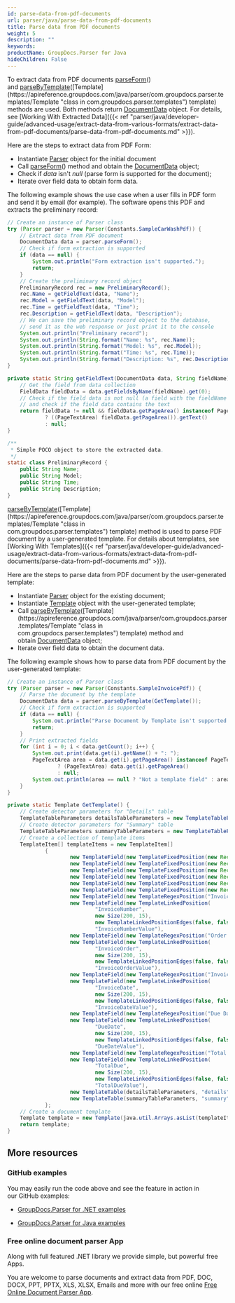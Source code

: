 ```yaml
---
id: parse-data-from-pdf-documents
url: parser/java/parse-data-from-pdf-documents
title: Parse data from PDF documents
weight: 5
description: ""
keywords: 
productName: GroupDocs.Parser for Java
hideChildren: False
---
```

To extract data from PDF documents [parseForm](https://apireference.groupdocs.com/java/parser/com.groupdocs.parser/Parser#parseForm())() and [parseByTemplate](https://apireference.groupdocs.com/java/parser/com.groupdocs.parser/Parser#parseByTemplate(com.groupdocs.parser.templates.Template))([Template](https://apireference.groupdocs.com/java/parser/com.groupdocs.parser.templates/Template "class in com.groupdocs.parser.templates") template) methods are used. Both methods return [DocumentData](https://apireference.groupdocs.com/java/parser/com.groupdocs.parser.data/DocumentData "class in com.groupdocs.parser.data") object. For details, see [Working With Extracted Data]({{< ref "parser/java/developer-guide/advanced-usage/extract-data-from-various-formats/extract-data-from-pdf-documents/parse-data-from-pdf-documents.md" >}}).

Here are the steps to extract data from PDF Form:

*   Instantiate [Parser](https://apireference.groupdocs.com/java/parser/com.groupdocs.parser/Parser) object for the initial document
*   Call [parseForm](https://apireference.groupdocs.com/java/parser/com.groupdocs.parser/Parser#parseForm())() method and obtain the [DocumentData](https://apireference.groupdocs.com/java/parser/com.groupdocs.parser.data/DocumentData "class in com.groupdocs.parser.data") object;
*   Check if *data* isn't *null* (parse form is supported for the document);
*   Iterate over field data to obtain form data.

The following example shows the use case when a user fills in PDF form and send it by email (for example). The software opens this PDF and extracts the preliminary record:

```java
// Create an instance of Parser class
try (Parser parser = new Parser(Constants.SampleCarWashPdf)) {
    // Extract data from PDF document
    DocumentData data = parser.parseForm();
    // Check if form extraction is supported
    if (data == null) {
        System.out.println("Form extraction isn't supported.");
        return;
    }
    // Create the preliminary record object
    PreliminaryRecord rec = new PreliminaryRecord();
    rec.Name = getFieldText(data, "Name");
    rec.Model = getFieldText(data, "Model");
    rec.Time = getFieldText(data, "Time");
    rec.Description = getFieldText(data, "Description");
    // We can save the preliminary record object to the database,
    // send it as the web response or just print it to the console
    System.out.println("Preliminary record");
    System.out.println(String.format("Name: %s", rec.Name));
    System.out.println(String.format("Model: %s", rec.Model));
    System.out.println(String.format("Time: %s", rec.Time));
    System.out.println(String.format("Description: %s", rec.Description));
}

private static String getFieldText(DocumentData data, String fieldName) {
    // Get the field from data collection
    FieldData fieldData = data.getFieldsByName(fieldName).get(0);
    // Check if the field data is not null (a field with the fieldName is contained in data collection)
    // and check if the field data contains the text
    return fieldData != null && fieldData.getPageArea() instanceof PageTextArea
            ? ((PageTextArea) fieldData.getPageArea()).getText()
            : null;
}

/**
 * Simple POCO object to store the extracted data.
 */
static class PreliminaryRecord {
    public String Name;
    public String Model;
    public String Time;
    public String Description;
}
```

[parseByTemplate](https://apireference.groupdocs.com/java/parser/com.groupdocs.parser/Parser#parseByTemplate(com.groupdocs.parser.templates.Template))([Template](https://apireference.groupdocs.com/java/parser/com.groupdocs.parser.templates/Template "class in com.groupdocs.parser.templates") template) method is used to parse PDF document by a user-generated template. For details about templates, see [Working With Templates]({{< ref "parser/java/developer-guide/advanced-usage/extract-data-from-various-formats/extract-data-from-pdf-documents/parse-data-from-pdf-documents.md" >}}).

Here are the steps to parse data from PDF document by the user-generated template:

*   Instantiate [Parser](https://apireference.groupdocs.com/java/parser/com.groupdocs.parser/Parser) object for the existing document;
*   Instantiate [Template](https://apireference.groupdocs.com/java/parser/com.groupdocs.parser.templates/Template "class in com.groupdocs.parser.templates") object with the user-generated template;
*   Call [parseByTemplate](https://apireference.groupdocs.com/java/parser/com.groupdocs.parser/Parser#parseByTemplate(com.groupdocs.parser.templates.Template))([Template](https://apireference.groupdocs.com/java/parser/com.groupdocs.parser.templates/Template "class in com.groupdocs.parser.templates") template) method and obtain [DocumentData](https://apireference.groupdocs.com/java/parser/com.groupdocs.parser.data/DocumentData "class in com.groupdocs.parser.data") object;
*   Iterate over field data to obtain the document data.

The following example shows how to parse data from PDF document by the user-generated template:

```java
// Create an instance of Parser class
try (Parser parser = new Parser(Constants.SampleInvoicePdf)) {
    // Parse the document by the template
    DocumentData data = parser.parseByTemplate(GetTemplate());
    // Check if form extraction is supported
    if (data == null) {
        System.out.println("Parse Document by Template isn't supported.");
        return;
    }
    // Print extracted fields
    for (int i = 0; i < data.getCount(); i++) {
        System.out.print(data.get(i).getName() + ": ");
        PageTextArea area = data.get(i).getPageArea() instanceof PageTextArea
                ? (PageTextArea) data.get(i).getPageArea()
                : null;
        System.out.println(area == null ? "Not a template field" : area.getText());
    }
}

private static Template GetTemplate() {
    // Create detector parameters for "Details" table
    TemplateTableParameters detailsTableParameters = new TemplateTableParameters(new Rectangle(new Point(35, 320), new Size(530, 55)), null);
    // Create detector parameters for "Summary" table
    TemplateTableParameters summaryTableParameters = new TemplateTableParameters(new Rectangle(new Point(330, 385), new Size(220, 65)), null);
    // Create a collection of template items
    TemplateItem[] templateItems = new TemplateItem[]
            {
                    new TemplateField(new TemplateFixedPosition(new Rectangle(new Point(35, 135), new Size(100, 10))), "FromCompany"),
                    new TemplateField(new TemplateFixedPosition(new Rectangle(new Point(35, 150), new Size(100, 35))), "FromAddress"),
                    new TemplateField(new TemplateFixedPosition(new Rectangle(new Point(35, 190), new Size(150, 2))), "FromEmail"),
                    new TemplateField(new TemplateFixedPosition(new Rectangle(new Point(35, 250), new Size(100, 2))), "ToCompany"),
                    new TemplateField(new TemplateFixedPosition(new Rectangle(new Point(35, 260), new Size(100, 15))), "ToAddress"),
                    new TemplateField(new TemplateFixedPosition(new Rectangle(new Point(35, 290), new Size(150, 2))), "ToEmail"),
                    new TemplateField(new TemplateRegexPosition("Invoice Number"), "InvoiceNumber"),
                    new TemplateField(new TemplateLinkedPosition(
                            "InvoiceNumber",
                            new Size(200, 15),
                            new TemplateLinkedPositionEdges(false, false, true, false)),
                            "InvoiceNumberValue"),
                    new TemplateField(new TemplateRegexPosition("Order Number"), "InvoiceOrder"),
                    new TemplateField(new TemplateLinkedPosition(
                            "InvoiceOrder",
                            new Size(200, 15),
                            new TemplateLinkedPositionEdges(false, false, true, false)),
                            "InvoiceOrderValue"),
                    new TemplateField(new TemplateRegexPosition("Invoice Date"), "InvoiceDate"),
                    new TemplateField(new TemplateLinkedPosition(
                            "InvoiceDate",
                            new Size(200, 15),
                            new TemplateLinkedPositionEdges(false, false, true, false)),
                            "InvoiceDateValue"),
                    new TemplateField(new TemplateRegexPosition("Due Date"), "DueDate"),
                    new TemplateField(new TemplateLinkedPosition(
                            "DueDate",
                            new Size(200, 15),
                            new TemplateLinkedPositionEdges(false, false, true, false)),
                            "DueDateValue"),
                    new TemplateField(new TemplateRegexPosition("Total Due"), "TotalDue"),
                    new TemplateField(new TemplateLinkedPosition(
                            "TotalDue",
                            new Size(200, 15),
                            new TemplateLinkedPositionEdges(false, false, true, false)),
                            "TotalDueValue"),
                    new TemplateTable(detailsTableParameters, "details", null),
                    new TemplateTable(summaryTableParameters, "summary", null)
            };
    // Create a document template
    Template template = new Template(java.util.Arrays.asList(templateItems));
    return template;
}
```

## More resources

### GitHub examples

You may easily run the code above and see the feature in action in our GitHub examples:

*   [GroupDocs.Parser for .NET examples](https://github.com/groupdocs-parser/GroupDocs.Parser-for-.NET)
    
*   [GroupDocs.Parser for Java examples](https://github.com/groupdocs-parser/GroupDocs.Parser-for-Java)
    

### Free online document parser App

Along with full featured .NET library we provide simple, but powerful free Apps.

You are welcome to parse documents and extract data from PDF, DOC, DOCX, PPT, PPTX, XLS, XLSX, Emails and more with our free online [Free Online Document Parser App](https://products.groupdocs.app/parser).
